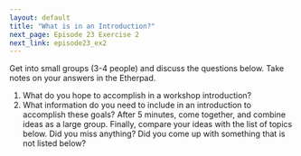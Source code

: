 ```yaml
---
layout: default
title: "What is in an Introduction?"
next_page: Episode 23 Exercise 2
next_link: episode23_ex2
---
```


Get into small groups (3-4 people) and discuss the questions below.
Take notes on your answers in the Etherpad.
1. What do you hope to accomplish in a workshop introduction?
2. What information do you need to include in an introduction to accomplish these goals?
After 5 minutes, come together, and combine ideas as a large group.
Finally, compare your ideas with the list of topics below. Did you miss anything?
Did you come up with something that is not listed below?
